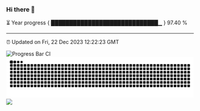 ### Hi there 👋

⏳ Year progress { █████████████████████████████▁ } 97.40 %

---

⏰ Updated on Fri, 22 Dec 2023 12:22:23 GMT

![Progress Bar CI](https://github.com/liununu/liununu/workflows/Progress%20Bar%20CI/badge.svg)![](https://raw.githubusercontent.com/L1cardo/L1cardo/main/assets/github-contribution-grid-snake.svg)![](https://raw.githubusercontent.com/seesaws/seesaws/main/assets/github-contribution-grid-snake.svg)
